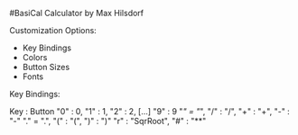 #BasiCal Calculator by Max Hilsdorf

Customization Options:

- Key Bindings
- Colors
- Button Sizes
- Fonts


Key Bindings:

Key : Button
"0" : 0, "1" : 1, "2" : 2, [...] "9" : 9
"*" = "*", "/" : "/", "+" : "+", "-" : "-"
"." = ".", "(" : "(", ")" : ")"
"r" : "SqrRoot", "#" : "**"


